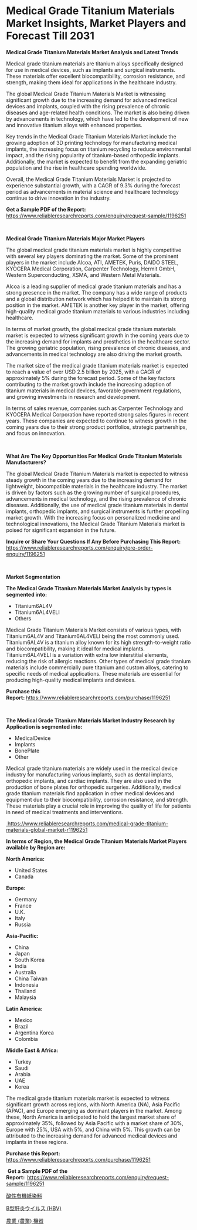 <p><h1>Medical Grade Titanium Materials Market Insights, Market Players and Forecast Till 2031</h1></p><p><strong>Medical Grade Titanium Materials Market Analysis and Latest Trends</strong></p>
<p><p>Medical grade titanium materials are titanium alloys specifically designed for use in medical devices, such as implants and surgical instruments. These materials offer excellent biocompatibility, corrosion resistance, and strength, making them ideal for applications in the healthcare industry.</p><p>The global Medical Grade Titanium Materials Market is witnessing significant growth due to the increasing demand for advanced medical devices and implants, coupled with the rising prevalence of chronic diseases and age-related health conditions. The market is also being driven by advancements in technology, which have led to the development of new and innovative titanium alloys with enhanced properties.</p><p>Key trends in the Medical Grade Titanium Materials Market include the growing adoption of 3D printing technology for manufacturing medical implants, the increasing focus on titanium recycling to reduce environmental impact, and the rising popularity of titanium-based orthopedic implants. Additionally, the market is expected to benefit from the expanding geriatric population and the rise in healthcare spending worldwide.</p><p>Overall, the Medical Grade Titanium Materials Market is projected to experience substantial growth, with a CAGR of 9.3% during the forecast period as advancements in material science and healthcare technology continue to drive innovation in the industry.</p></p>
<p><strong>Get a Sample PDF of the Report:&nbsp;</strong> <a href="https://www.reliableresearchreports.com/enquiry/request-sample/1196251">https://www.reliableresearchreports.com/enquiry/request-sample/1196251</a></p>
<p>&nbsp;</p>
<p><strong>Medical Grade Titanium Materials Major Market Players</strong></p>
<p><p>The global medical grade titanium materials market is highly competitive with several key players dominating the market. Some of the prominent players in the market include Alcoa, ATI, AMETEK, Puris, DAIDO STEEL, KYOCERA Medical Corporation, Carpenter Technology, Hermit GmbH, Western Superconducting, XSMA, and Western Metal Materials.</p><p>Alcoa is a leading supplier of medical grade titanium materials and has a strong presence in the market. The company has a wide range of products and a global distribution network which has helped it to maintain its strong position in the market. AMETEK is another key player in the market, offering high-quality medical grade titanium materials to various industries including healthcare.</p><p>In terms of market growth, the global medical grade titanium materials market is expected to witness significant growth in the coming years due to the increasing demand for implants and prosthetics in the healthcare sector. The growing geriatric population, rising prevalence of chronic diseases, and advancements in medical technology are also driving the market growth.</p><p>The market size of the medical grade titanium materials market is expected to reach a value of over USD 2.5 billion by 2025, with a CAGR of approximately 5% during the forecast period. Some of the key factors contributing to the market growth include the increasing adoption of titanium materials in medical devices, favorable government regulations, and growing investments in research and development.</p><p>In terms of sales revenue, companies such as Carpenter Technology and KYOCERA Medical Corporation have reported strong sales figures in recent years. These companies are expected to continue to witness growth in the coming years due to their strong product portfolios, strategic partnerships, and focus on innovation.</p></p>
<p>&nbsp;</p>
<p><strong>What Are The Key Opportunities For Medical Grade Titanium Materials Manufacturers?</strong></p>
<p><p>The global Medical Grade Titanium Materials market is expected to witness steady growth in the coming years due to the increasing demand for lightweight, biocompatible materials in the healthcare industry. The market is driven by factors such as the growing number of surgical procedures, advancements in medical technology, and the rising prevalence of chronic diseases. Additionally, the use of medical grade titanium materials in dental implants, orthopedic implants, and surgical instruments is further propelling market growth. With the increasing focus on personalized medicine and technological innovations, the Medical Grade Titanium Materials market is poised for significant expansion in the future.</p></p>
<p><strong>Inquire or Share Your Questions If Any Before Purchasing This Report:</strong> <a href="https://www.reliableresearchreports.com/enquiry/pre-order-enquiry/1196251">https://www.reliableresearchreports.com/enquiry/pre-order-enquiry/1196251</a></p>
<p>&nbsp;</p>
<p><strong>Market Segmentation</strong></p>
<p><strong>The Medical Grade Titanium Materials Market Analysis by types is segmented into:</strong></p>
<p><ul><li>Titanium6AL4V</li><li>Titanium6AL4VELI</li><li>Others</li></ul></p>
<p><p>Medical Grade Titanium Materials Market consists of various types, with Titanium6AL4V and Titanium6AL4VELI being the most commonly used. Titanium6AL4V is a titanium alloy known for its high strength-to-weight ratio and biocompatibility, making it ideal for medical implants. Titanium6AL4VELI is a variation with extra low interstitial elements, reducing the risk of allergic reactions. Other types of medical grade titanium materials include commercially pure titanium and custom alloys, catering to specific needs of medical applications. These materials are essential for producing high-quality medical implants and devices.</p></p>
<p><strong>Purchase this Report:&nbsp;</strong><a href="https://www.reliableresearchreports.com/purchase/1196251">https://www.reliableresearchreports.com/purchase/1196251</a></p>
<p>&nbsp;</p>
<p><strong>The Medical Grade Titanium Materials Market Industry Research by Application is segmented into:</strong></p>
<p><ul><li>MedicalDevice</li><li>Implants</li><li>BonePlate</li><li>Other</li></ul></p>
<p><p>Medical grade titanium materials are widely used in the medical device industry for manufacturing various implants, such as dental implants, orthopedic implants, and cardiac implants. They are also used in the production of bone plates for orthopedic surgeries. Additionally, medical grade titanium materials find application in other medical devices and equipment due to their biocompatibility, corrosion resistance, and strength. These materials play a crucial role in improving the quality of life for patients in need of medical treatments and interventions.</p></p>
<p><a href="https://www.reliableresearchreports.com/medical-grade-titanium-materials-global-market-r1196251">&nbsp;https://www.reliableresearchreports.com/medical-grade-titanium-materials-global-market-r1196251</a></p>
<p><strong>In terms of Region, the Medical Grade Titanium Materials Market Players available by Region are:</strong></p>
<p>
    <p> <strong> North America: </strong>
        <ul>
            <li>United States</li>
            <li>Canada</li>
        </ul>
        </p> 
    <p> <strong> Europe: </strong>
        <ul>
            <li>Germany</li>
            <li>France</li>
            <li>U.K.</li>
            <li>Italy</li>
            <li>Russia</li>
        </ul>
        </p> 
    <p> <strong> Asia-Pacific: </strong>
        <ul>
            <li>China</li>
            <li>Japan</li>
            <li>South Korea</li>
            <li>India</li>
            <li>Australia</li>
            <li>China Taiwan</li>
            <li>Indonesia</li>
            <li>Thailand</li>
            <li>Malaysia</li>
        </ul>
        </p> 
    <p> <strong> Latin America: </strong>
        <ul>
            <li>Mexico</li>
            <li>Brazil</li>
            <li>Argentina Korea</li>
            <li>Colombia</li>
        </ul>
        </p> 
    <p> <strong> Middle East & Africa: </strong>
        <ul>
            <li>Turkey</li>
            <li>Saudi</li>
            <li>Arabia</li>
            <li>UAE</li>
            <li>Korea</li>
        </ul>
    </p>
    </p>
<p><p>The medical grade titanium materials market is expected to witness significant growth across regions, with North America (NA), Asia Pacific (APAC), and Europe emerging as dominant players in the market. Among these, North America is anticipated to hold the largest market share of approximately 35%, followed by Asia Pacific with a market share of 30%, Europe with 25%, USA with 5%, and China with 5%. This growth can be attributed to the increasing demand for advanced medical devices and implants in these regions.</p></p>
<p><strong>Purchase this Report: </strong><a href="https://www.reliableresearchreports.com/purchase/1196251">https://www.reliableresearchreports.com/purchase/1196251</a></p>
<p>&nbsp;<strong>Get a Sample PDF of the Report:&nbsp;&nbsp;</strong><a href="https://www.reliableresearchreports.com/enquiry/request-sample/1196251">https://www.reliableresearchreports.com/enquiry/request-sample/1196251</a></p>
<p><strong></strong></p>
<p><p><a href="https://github.com/mathieurico66/Market-Research-Report-List-1/blob/main/106666691145.md">酸性有機紙染料</a></p><p><a href="https://github.com/DudleyFerry/Market-Research-Report-List-1/blob/main/664556491596.md">B型肝炎ウイルス (HBV)</a></p><p><a href="https://github.com/DemarcusKuhlman/Market-Research-Report-List-1/blob/main/526383591595.md">農業 (農業) 機器</a></p></p>